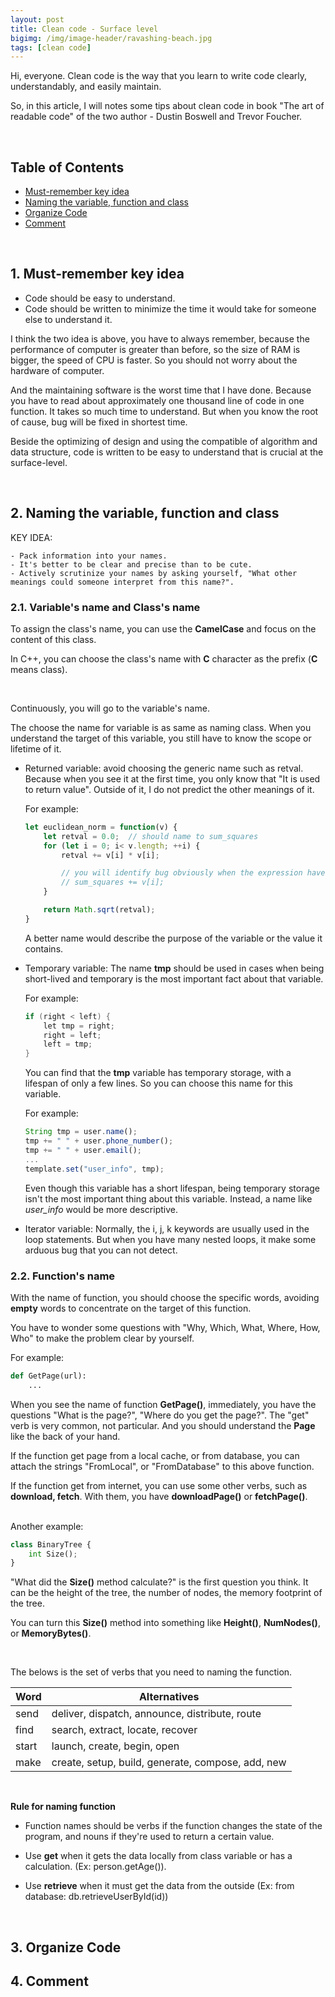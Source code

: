 ```yaml
---
layout: post
title: Clean code - Surface level
bigimg: /img/image-header/ravashing-beach.jpg
tags: [clean code]
---
```


Hi, everyone. Clean code is the way that you learn to write code clearly, understandably, and easily maintain. 

So, in this article, I will notes some tips about clean code in book "The art of readable code" of the two author - Dustin Boswell and Trevor Foucher.

<br>

## Table of Contents
- [Must-remember key idea](#1-must-remember-key-idea)
- [Naming the variable, function and class](#2-naming-the-variable-function-and-class)
- [Organize Code](#3-organize-code)
- [Comment](#4-comment)

<br>

## 1. Must-remember key idea
- Code should be easy to understand.
- Code should be written to minimize the time it would take for someone else to understand it. 

I think the two idea is above, you have to always remember, because the performance of computer is greater than before, so the size of RAM is bigger, the speed of CPU is faster. So you should not worry about the hardware of computer.

And the maintaining software is the worst time that I have done. Because you have to read about approximately one thousand line of code in one function. It takes so much time to understand. But when you know the root of cause, bug will be fixed in shortest time. 

Beside the optimizing of design and using the compatible of algorithm and data structure, code is written to be easy to understand that is crucial at the surface-level.

<br>

## 2. Naming the variable, function and class

KEY IDEA: 

```
- Pack information into your names.
- It's better to be clear and precise than to be cute.
- Actively scrutinize your names by asking yourself, "What other meanings could someone interpret from this name?".
```


### 2.1. Variable's name and Class's name

To assign the class's name, you can use the **CamelCase** and focus on the content of this class. 

In C++, you can choose the class's name with **C** character as the prefix (**C** means class).

<br>

Continuously, you will go to the variable's name. 

The choose the name for variable is as same as naming class. When you understand the target of this variable, you still have to know the scope or lifetime of it.

- Returned variable: avoid choosing the generic name such as retval. Because when you see it at the first time, you only know that "It is used to return value". Outside of it, I do not predict the other meanings of it.

    For example: 

    ```Javascript
    let euclidean_norm = function(v) {
        let retval = 0.0;  // should name to sum_squares
        for (let i = 0; i< v.length; ++i) {
            retval += v[i] * v[i];

            // you will identify bug obviously when the expression have: 
            // sum_squares += v[i];
        }

        return Math.sqrt(retval);
    }
    ```

    A better name would describe the purpose of the variable or the value it contains.

- Temporary variable: The name **tmp** should be used in cases when being short-lived and temporary is the most important fact about that variable.

    For example: 

    ```C++
    if (right < left) {
        let tmp = right; 
        right = left;
        left = tmp;
    }
    ```

    You can find that the **tmp** variable has temporary storage, with a lifespan of only a few lines. So you can choose this name for this variable.

    For example:

    ```Javascript
    String tmp = user.name();
    tmp += " " + user.phone_number();
    tmp += " " + user.email();
    ...
    template.set("user_info", tmp);
    ```

    Even though this variable has a short lifespan, being temporary storage isn't the most important thing about this variable. Instead, a name like *user_info* would be more descriptive. 

- Iterator variable: Normally, the i, j, k keywords are usually used in the loop statements. But when you have many nested loops, it make some arduous bug that you can not detect. 

    



### 2.2. Function's name
With the name of function, you should choose the specific words, avoiding **empty** words to concentrate on the target of this function. 

You have to wonder some questions with "Why, Which, What, Where, How, Who" to make the problem clear by yourself.

For example:

```python
def GetPage(url):
    ... 
```

When you see the name of function **GetPage()**, immediately, you have the questions "What is the page?", "Where do you get the page?". The "get" verb is very common, not particular. And you should understand the **Page** like the back of your hand.

If the function get page from a local cache, or from database, you can attach the strings "FromLocal", or "FromDatabase" to this above function.

If the function get from internet, you can use some other verbs, such as **download, fetch**. With them, you have **downloadPage()** or **fetchPage()**.

<br>
Another example:

```python
class BinaryTree {
    int Size();
}
```

"What did the **Size()** method calculate?" is the first question you think. It can be the height of the tree, the number of nodes, the memory footprint of the tree. 

You can turn this **Size()** method into something like **Height()**, **NumNodes()**, or **MemoryBytes()**.

<br>

The belows is the set of verbs that you need to naming the function.

| Word | Alternatives |
| ---- | ------------ |
| send | deliver, dispatch, announce, distribute, route |
| find | search, extract, locate, recover |
| start | launch, create, begin, open |
| make | create, setup, build, generate, compose, add, new |


<br>

**Rule for naming function**

- Function names should be verbs if the function changes the state of the program, and nouns if they're used to return a certain value.

- Use **get** when it gets the data locally from class variable or has a calculation. (Ex: person.getAge()).

- Use **retrieve** when it must get the data from the outside (Ex: from database: db.retrieveUserById(id))

<br>

## 3. Organize Code


## 4. Comment





